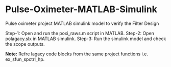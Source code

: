 # Pulse-Oximeter-MATLAB-Simulink
Pulse oximeter project MATLAB simulink model to verify the Filter Design


Step-1: Open and run the poxi_raws.m script in MATLAB.
Step-2: Open polagacy.slx in MATLAB simulink.
Step-3: Run the simulink model and check the scope outputs.

**Note:** Refre lagacy code blocks from the same project functions i.e. ex_sfun_spctrl_hp.
